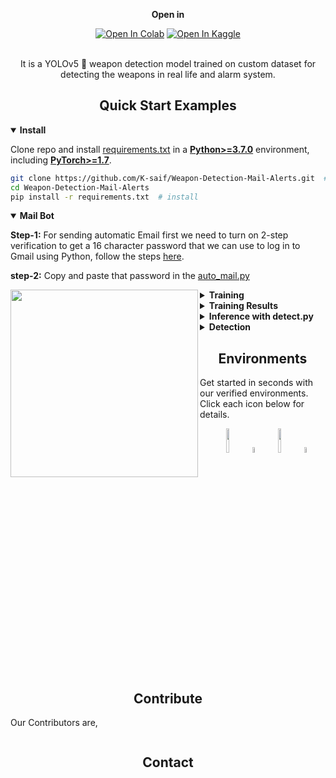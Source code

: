 
<div align="center">


  **Open in**
  <br>
  <div>
    <a href="https://colab.research.google.com/drive/1u9rAhzFOoPc7SD-XDmrhU7Rv0U3lkg7B?usp=share_link"><img src="https://colab.research.google.com/assets/colab-badge.svg" alt="Open In Colab"></a>
    <a href="https://www.kaggle.com/saifkhan04/weapon-detection-mail-alerts"><img src="https://kaggle.com/static/images/open-in-kaggle.svg" alt="Open In Kaggle"></a>
    
  </div>

  <br>
  <p>
   It is a YOLOv5 🚀 weapon detection model trained on custom dataset for detecting the weapons in real life and alarm system.
  </p>

</div>




## <div align="center">Quick Start Examples</div>

<details open>
<summary><strong>Install</strong></summary>

Clone repo and install [requirements.txt](https://github.com/ultralytics/yolov5/blob/master/requirements.txt) in a
[**Python>=3.7.0**](https://www.python.org/) environment, including
[**PyTorch>=1.7**](https://pytorch.org/get-started/locally/).

```bash
git clone https://github.com/K-saif/Weapon-Detection-Mail-Alerts.git  # clone
cd Weapon-Detection-Mail-Alerts
pip install -r requirements.txt  # install
```
</details>

<details open>
<summary><strong>Mail Bot</strong></summary>


**Step-1:**
For sending automatic Email first we need to turn on 2-step verification to get a 16 character password that we can use to log in to Gmail using Python, follow the steps [here](https://support.google.com/accounts/answer/185833?hl=en).

**step-2:**
Copy and paste that password in the [auto_mail.py](https://github.com/K-saif/Weapon-Detection-Mail-Alerts/blob/bcd0e3f60c66db6210600df0eef02bed06b659f4/auto_mail.py)

<kbd>
<img align="left" width="300" height="300" src="https://user-images.githubusercontent.com/110802306/216804975-514c8388-5537-49bd-b4af-706d57198b3f.png">
</kbd>

</details>


<details>
<summary><strong>Training</strong></summary>
For training, use below command 

```bash
python train.py --img 640 --batch 16 --epochs 30 --data custom_data.yaml --weights '' --cache
```
Note: provide file name and path properly


<kbd>
<img align="left" width="300" height="300" src="https://user-images.githubusercontent.com/110802306/216806567-8c9ff57e-b891-44e8-b527-585b1f019c9e.png">
</kbd>



</details>

<details>
<summary><strong>Training Results</strong></summary>

**Graphs:**

<kbd>
<img width="800" src="https://user-images.githubusercontent.com/110802306/216755099-15837611-b1bc-47af-9a2b-da78716a3fba.png">
</kbd>

**Output:**

<kbd>
<img width="600" src="https://user-images.githubusercontent.com/110802306/216756077-d4a55c94-d15d-4b80-a179-72f89c34ab15.jpg">
</kbd>
</details>


<details>
<summary><strong>Inference with detect.py</strong></summary>

`detect.py` runs inference on a variety of sources and saving results to `runs/detect`.

```bash
python detect.py --source 0  # webcam
                          img.jpg  # image
                          vid.mp4  # video
                          path/  # directory
                          'path/*.jpg'  # glob
                          'https://youtu.be/'  # YouTube
                          'rtsp://abc.com/weapon.mp4'  # RTSP, RTMP, HTTP stream
```
</details>

<details>
<summary><strong>Detection</strong></summary>
For detection, use below command

```bash
python detect.py --weights best.pt --img 640 --conf 0.5 --source image.jpg
```
Note: provide file name and path properly
</details>



## <div align="center">Environments</div>

Get started in seconds with our verified environments. Click each icon below for details.

<div align="center">
  <a href="https://colab.research.google.com/drive/1u9rAhzFOoPc7SD-XDmrhU7Rv0U3lkg7B?usp=share_link">
    <img src="https://github.com/ultralytics/yolov5/releases/download/v1.0/logo-colab-small.png" width="10%" /></a>
  <img src="https://github.com/ultralytics/assets/raw/master/social/logo-transparent.png" width="5%" alt="" />
  <a href="https://www.kaggle.com/saifkhan04/weapon-detection-mail-alerts">
    <img src="https://github.com/ultralytics/yolov5/releases/download/v1.0/logo-kaggle-small.png" width="10%" /></a>
  <img src="https://github.com/ultralytics/assets/raw/master/social/logo-transparent.png" width="5%" alt="" />
</div>


## <div align="center">Contribute</div>

Our Contributors are,

<!-- SVG image from https://opencollective.com/ultralytics/contributors.svg?width=990 -->
<a href="https://github.com/ultralytics/yolov5/graphs/contributors"><img src="" /></a>



## <div align="center">Contact</div>
